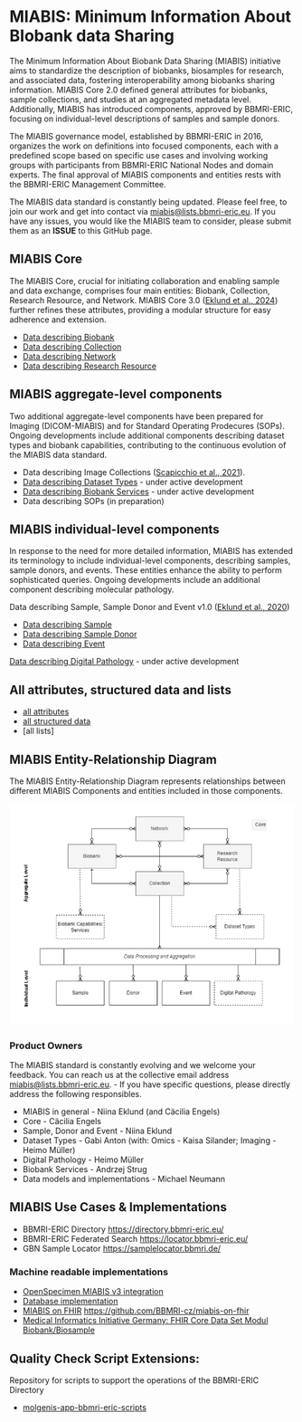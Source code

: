 # MIABIS: Minimum Information About BIobank data Sharing

The Minimum Information About Biobank Data Sharing (MIABIS) initiative aims to standardize the description of biobanks, biosamples for research, and associated data, fostering interoperability among biobanks sharing information. MIABIS Core 2.0 defined general attributes for biobanks, sample collections, and studies at an aggregated metadata level. Additionally, MIABIS has introduced components, approved by BBMRI-ERIC, focusing on individual-level descriptions of samples and sample donors.

The MIABIS governance model, established by BBMRI-ERIC in 2016, organizes the work on definitions into focused components, each with a predefined scope based on specific use cases and involving working groups with participants from BBMRI-ERIC National Nodes and domain experts. The final approval of MIABIS components and entities rests with the BBMRI-ERIC Management Committee.

The MIABIS data standard is constantly being updated. Please feel free, to join our work and get into contact via miabis@lists.bbmri-eric.eu. If you have any issues, you would like the MIABIS team to consider, please submit them as an **ISSUE** to this GitHub page.


## MIABIS Core
The MIABIS Core, crucial for initiating collaboration and enabling sample and data exchange, comprises four main entities: Biobank, Collection, Research Resource, and Network. MIABIS Core 3.0 ([Eklund et al., 2024](https://www.liebertpub.com/doi/full/10.1089/bio.2023.0074)) further refines these attributes, providing a modular structure for easy adherence and extension. 
* [Data describing Biobank](00Core/V3/Data-describing-Biobank.md)
* [Data describing Collection](00Core/V3/Data-describing-Collection.md)
* [Data describing Network](00Core/V3/Data-describing-Network.md)
* [Data describing Research Resource](00Core/V3/Data-describing-ResearchResource.md)

## MIABIS aggregate-level components 

Two additional aggregate-level components have been prepared for Imaging (DICOM-MIABIS) and for Standard Operating Prodecures (SOPs). Ongoing developments include additional components describing dataset types and biobank capabilities, contributing to the continuous evolution of the MIABIS data standard.
* Data describing Image Collections ([Scapicchio et al., 2021](https://eurradiolexp.springeropen.com/articles/10.1186/s41747-021-00214-4)).
* [Data describing Dataset Types](DatasetTypes/README.md) - under active development
* [Data describing Biobank Services](BiobankServices/README.md) - under active development
* Data describing SOPs (in preparation)

## MIABIS individual-level components
In response to the need for more detailed information, MIABIS has extended its terminology to include individual-level components, describing samples, sample donors, and events. These entities enhance the ability to perform sophisticated queries. Ongoing developments include an additional component describing molecular pathology.

Data describing Sample, Sample Donor and Event v1.0 ([Eklund et al., 2020](https://doi.org/10.1089/bio.2019.0129))
* [Data describing Sample](Sample+SampleDonor+Events/V1/Data-describing-Sample.md)
* [Data describing Sample Donor](Sample+SampleDonor+Events/V1/Data-describing-Sample-Donor.md)
* [Data describing Event](Sample+SampleDonor+Events/V1/Data-describing-Event.md)

[Data describing Digital Pathology](DigitalPathology/README.md) - under active development

## All attributes, structured data and lists
* [all attributes](all-attributes.md)
* [all structured data](all-structured-data.md)
* [all lists]

## MIABIS Entity-Relationship Diagram
The MIABIS Entity-Relationship Diagram represents relationships between different MIABIS Components and entities included in those components.

![image](drafts/assets/MIABIS_ERD-Poster.png)


### Product Owners 
The MIABIS standard is constantly evolving and we welcome your feedback. You can reach us at the collective email address miabis@lists.bbmri-eric.eu. - If you have specific questions, please directly address the following responsibles. 
 - MIABIS in general - Niina Eklund (and Cäcilia Engels)
 - Core - Cäcilia Engels
 - Sample, Donor and Event - Niina Eklund
 - Dataset Types - Gabi Anton (with: Omics - Kaisa Silander; Imaging - Heimo Müller) 
 - Digital Pathology - Heimo Müller
 - Biobank Services - Andrzej Strug
 - Data models and implementations - Michael Neumann

## MIABIS Use Cases & Implementations
 - BBMRI-ERIC Directory https://directory.bbmri-eric.eu/
 - BBMRI-ERIC Federated Search https://locator.bbmri-eric.eu/
 - GBN Sample Locator https://samplelocator.bbmri.de/
 
### Machine readable implementations
* [OpenSpecimen MIABIS v3 integration](https://github.com/BiobankCy/MIABIS_v3_OpenSpecimen_Integration)
* [Database implementation](Database-implementation.md)
* [MIABIS on FHIR](https://simplifier.net/miabis/~resources?category=Profile) https://github.com/BBMRI-cz/miabis-on-fhir
* [Medical Informatics Initiative Germany: FHIR Core Data Set Modul Biobank/Biosample](https://simplifier.net/medizininformatikinitiative-modulbiobank)

## Quality Check Script Extensions:
Repository for scripts to support the operations of the BBMRI-ERIC Directory
* [molgenis-app-bbmri-eric-scripts](https://github.com/esthervanenckevort/molgenis-app-bbmri-eric-scripts)
